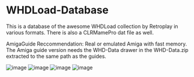# WHDLoad-Database
This is a database of the awesome WHDLoad collection by Retroplay in various formats. There is also a CLRMamePro dat file as well.

AmigaGuide Reccommendation: Real or emulated Amiga with fast memory.
The Amiga guide version needs the WHD-Data drawer in the WHD-Data.zip extracted to the same path as the guides.

![image](https://github.com/MrV2K/WHDLoad-Database/assets/71010565/3675940a-2eab-4f37-94f1-7b56a8748f3a)
![image](https://github.com/MrV2K/WHDLoad-Database/assets/71010565/8b76bb23-fbad-4299-b160-20db2308492d)
![image](https://github.com/MrV2K/WHDLoad-Database/assets/71010565/42a35007-7c4b-42ce-846f-179726b1ada4)
![image](https://github.com/MrV2K/WHDLoad-Database/assets/71010565/e90976d3-1037-4eb2-98c5-65ddb7f6f6f8)

